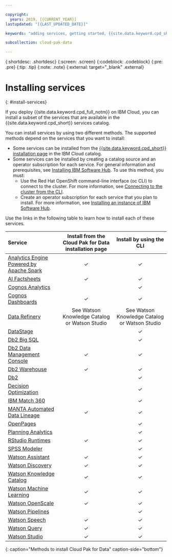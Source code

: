 ```yaml
---

copyright:
  years: 2019, [{CURRENT_YEAR}]
lastupdated: "[{LAST_UPDATED_DATE}]"

keywords: "adding services, getting started, {{site.data.keyword.cpd_short}}, {{site.data.keyword.cpd_full_notm}}, data, ai, analytics, data analytics, governance, data governance"

subcollection: cloud-pak-data

---
```


{:shortdesc: .shortdesc}
{:screen: .screen}
{:codeblock: .codeblock}
{:pre: .pre}
{:tip: .tip}
{:note: .note}
{:external: target="_blank" .external}


# Installing services
{: #install-services}

If you deploy {{site.data.keyword.cpd_full_notm}} on IBM Cloud, you can install a subset of the services that are available in the {{site.data.keyword.cpd_short}} services catalog.

You can install services by using two different methods. The supported methods depend on the services that you want to install:

* Some services can be installed from the [{{site.data.keyword.cpd_short}} installation page](https://cloud.ibm.com/catalog/content/ibm-cp-datacore-6825cc5d-dbf8-4ba2-ad98-690e6f221701-global) in the IBM Cloud catalog.
* Some services can be installed by creating a catalog source and an operator subscription for each service. For general information and prerequisites, see [Installing IBM Software Hub](https://www.ibm.com/docs/SSNFH6_5.1.x/hub/install/install.html). To use this method, you must:
   * Use the Red Hat OpenShift command-line interface (oc CLI) to connect to the cluster. For more information, see [Connecting to the cluster from the CLI](https://cloud.ibm.com/docs/openshift?topic=openshift-access_cluster#access_oc_cli).
   * Create an operator subscription for each service that you plan to install. For more information, see [Installing an instance of IBM Software Hub](https://www.ibm.com/docs/SSNFH6_5.1.x/hub/install/install-platform.html).

Use the links in the following table to learn how to install each of these services.

|Service          |Install from the Cloud Pak for Data installation page    |Install by using the CLI|
|:------------- |:-----------------------------------------------------------------:| :-----------:|
|[Analytics Engine Powered by Apache Spark](https://www.ibm.com/docs/SSNFH6_5.1.x/svc-welcome/spark.html)                                                         | ✓ | ✓ |
|[AI Factsheets](https://www.ibm.com/docs/SSNFH6_5.1.x/svc-welcome/aifact.html)                                                                                   | ✓ | ✓ |
|[Cognos Analytics](https://www.ibm.com/docs/SSNFH6_5.1.x/svc-welcome/ca.html)                                                                                    | |  ✓  |
|[Cognos Dashboards](https://www.ibm.com/docs/SSNFH6_5.1.x/svc-welcome/idash.html)                                                                                | ✓ | ✓ |
|[Data Refinery](https://www.ibm.com/docs/SSNFH6_5.1.x/svc-welcome/dr.html)| See Watson Knowledge Catalog or Watson Studio |See Watson Knowledge Catalog or Watson Studio |
|[DataStage](https://www.ibm.com/docs/SSNFH6_5.1.x/svc-welcome/ds.html)                                                                                           | |  ✓  |
|[Db2 Big SQL](https://www.ibm.com/docs/SSNFH6_5.1.x/svc-welcome/bigsql.html)                                                                                     | |  ✓  |
|[Db2 Data Management Console](https://www.ibm.com/docs/SSNFH6_5.1.x/svc-welcome/dmc.html)                                                                        | ✓ | ✓ |
|[Db2 Warehouse](https://www.ibm.com/docs/SSNFH6_5.1.x/svc-welcome/db2wh.html)                                                                                    | ✓ | ✓ |
|[Db2](https://www.ibm.com/docs/SSNFH6_5.1.x/svc-welcome/db2oltp.html)                                                                                            | | ✓ |
|[Decision Optimization](https://www.ibm.com/docs/SSNFH6_5.1.x/svc-welcome/do.html)                                                                               | |  ✓  |
|[IBM Match 360](https://www.ibm.com/docs/SSNFH6_5.1.x/svc-welcome/mdc.html)                                                                                      | |  ✓  |
|[MANTA Automated Data Lineage](https://www.ibm.com/docs/SSNFH6_5.1.x/svc-welcome/manta.html)                                                                     | ✓ | ✓ |
|[OpenPages](https://www.ibm.com/docs/SSNFH6_5.1.x/svc-welcome/openpages.html)                                                                                    | |  ✓  |
|[Planning Analytics](https://www.ibm.com/docs/SSNFH6_5.1.x/svc-welcome/pa.html)                                                                                  | |  ✓  |
|[RStudio Runtimes](https://www.ibm.com/docs/SSNFH6_5.1.x/svc-welcome/rstudio.html)                                                                               | ✓ | ✓ |
|[SPSS Modeler](https://www.ibm.com/docs/SSNFH6_5.1.x/svc-welcome/spssmodeler.html)                                                                               | |  ✓  |
|[Watson Assistant](https://www.ibm.com/docs/SSNFH6_5.1.x/svc-welcome/watsonassist.html)                                                                          | ✓ | ✓ |
|[Watson Discovery](https://www.ibm.com/docs/SSNFH6_5.1.x/svc-welcome/watsondisc.html)                                                                             | ✓ | ✓ |
|[Watson Knowledge Catalog](https://www.ibm.com/docs/SSNFH6_5.1.x/svc-welcome/wkc.html)                                                                           | ✓ | ✓ |
|[Watson Machine Learning](https://www.ibm.com/docs/SSNFH6_5.1.x/svc-welcome/wml.html)                                                                            | ✓ | ✓ |
|[Watson OpenScale](https://www.ibm.com/docs/SSNFH6_5.1.x/svc-welcome/aiopenscale.html)                                                                           | ✓ | ✓ |
|[Watson Pipelines](https://www.ibm.com/docs/SSNFH6_5.1.x/svc-welcome/wsp.html)                                                                                   | | ✓ |
|[Watson Speech](https://www.ibm.com/docs/SSNFH6_5.1.x/svc-welcome/wstt.html)                                                                                     | ✓| ✓ |
|[Watson Query](https://www.ibm.com/docs/SSNFH6_5.1.x/svc-welcome/dv.html)                                                                                        | ✓ | ✓ |
|[Watson Studio](https://www.ibm.com/docs/SSNFH6_5.1.x/svc-welcome/wsl.html)                                                                                      | ✓ | ✓ |
{: caption="Methods to install Cloud Pak for Data" caption-side="bottom"}
